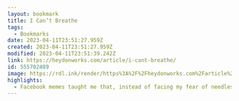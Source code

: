 ```yaml
---
layout: bookmark
title: I Can’t Breathe
tags:
  - Bookmarks
date: 2023-04-11T23:51:27.959Z
created: 2023-04-11T23:51:27.959Z
modified: 2023-04-11T23:51:39.242Z
link: https://heydonworks.com/article/i-cant-breathe/
id: 555702489
image: https://rdl.ink/render/https%3A%2F%2Fheydonworks.com%2Farticle%2Fi-cant-breathe%2F
highlights:
  - Facebook memes taught me that, instead of facing my fear of needles, I could instead pretend I conscientiously object to vaccination programs, now my lungs are riddled with Covid and I can’t breathe.Sitting in my legally parked car eating a zinger burger was such an affront to the existence of an off-duty klansman that he put his boot on my neck and now I can’t breathe.I wiggled my little hedgehog nose into a plastic bag because vine fucking tomatoes have to be hermetically sealed for sale or a petrochemical heir won’t be able to afford his 17th Lamborghini and now I can’t breathe.My employer reclassified my job as a hobby and hobbies don’t come with sick pay or medical insurance, so now I’m living in a loophole, sat in an unheated flat cultivating pneumonia and I can’t breathe.A couple of breeders 100km upwind thought a pyrotechnic was the best way to communicate that their newly minted child comes with its own penis, now I’m chocking down burnt tree and I can’t breathe.I’m reading about all this chaos and misery and greed and sickness and it feels like it’s closing in around me, getting nearer every day and it feels like my throat is closing up and I can’t breathe.
---
```

